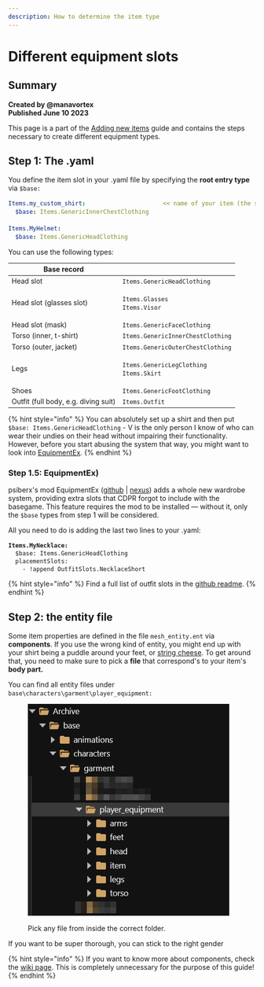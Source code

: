 ```yaml
---
description: How to determine the item type
---
```


# Different equipment slots

## Summary

**Created by @manavortex**\
**Published June 10 2023**

This page is a part of the [Adding new items](./) guide and contains the steps necessary to create different equipment types.

## Step 1: The .yaml

You define the item slot in your .yaml file by specifying the **root entry type** via `$base:`

```yaml
Items.my_custom_shirt:                      << name of your item (the spawn code)
  $base: Items.GenericInnerChestClothing
  
Items.MyHelmet:
  $base: Items.GenericHeadClothing
```

You can use the following types:

| Base record                          |                                                                          |
| ------------------------------------ | ------------------------------------------------------------------------ |
| Head slot                            | `Items.GenericHeadClothing`                                              |
| Head slot (glasses slot)             | <p><code>Items.Glasses</code><br><code>Items.Visor</code></p>            |
| Head slot (mask)                     | `Items.GenericFaceClothing`                                              |
| Torso (inner, t-shirt)               | `Items.GenericInnerChestClothing`                                        |
| Torso (outer, jacket)                | `Items.GenericOuterChestClothing`                                        |
| Legs                                 | <p><code>Items.GenericLegClothing</code><br><code>Items.Skirt</code></p> |
| Shoes                                | `Items.GenericFootClothing`                                              |
| Outfit (full body, e.g. diving suit) | `Items.Outfit`                                                           |

{% hint style="info" %}
You can absolutely set up a shirt and then put `$base: Items.GenericHeadClothing` - V is the only person I know of who can wear their undies on their head without impairing their functionality.\
However, before you start abusing the system that way, you might want to look into [EquipmentEx](different-equipment-slots.md#step-1.5-equipmentex).
{% endhint %}

### Step 1.5: EquipmentEx)

psiberx's mod EquipmentEx ([github](https://github.com/psiberx/cp2077-equipment-ex) | [nexus](https://www.nexusmods.com/cyberpunk2077/mods/6945)) adds a whole new wardrobe system, providing extra slots that CDPR forgot to include with the basegame. This feature requires the mod to be installed — without it, only the `$base` types from step 1 will be considered.

All you need to do is adding the last two lines to your .yaml:

<pre class="language-yaml"><code class="lang-yaml"><strong>Items.MyNecklace:
</strong>  $base: Items.GenericHeadClothing
  placementSlots: 
    - !append OutfitSlots.NecklaceShort
</code></pre>

{% hint style="info" %}
Find a full list of outfit slots in the [github readme](https://github.com/psiberx/cp2077-equipment-ex#outfit-slots).&#x20;
{% endhint %}

## Step 2: the entity file

Some item properties are defined in the file `mesh_entity.ent` via **components**. If you use the wrong kind of entity, you might end up with your shirt being a puddle around your feet, or [string cheese](../../../3d-modelling/troubleshooting-your-mesh-edits.md#my-mesh-is-string-cheese-exploding-vertices-a-puddle-on-the-floor). To get around that, you need to make sure to pick a **file** that correspond's to your item's **body part.**&#x20;

You can find all entity files under `base\characters\garment\player_equipment:`

<figure><img src="../../../../.gitbook/assets/archivexl_adding_items_mesh_entity_path.png" alt=""><figcaption><p>Pick any file from inside the correct folder.</p></figcaption></figure>

If you want to be super thorough, you can stick to the right gender&#x20;

{% hint style="info" %}
If you want to know more about components, check the [wiki page](../../../files-and-what-they-do/components/). This is completely unnecessary for the purpose of this guide!
{% endhint %}
